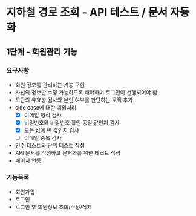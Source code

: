# 지하철 경로 조회 - API 테스트 / 문서 자동화
 
## 1단계 - 회원관리 기능

### 요구사항
- 회원 정보를 관리하는 기능 구현
- 자신의 정보만 수정 가능하도록 해야하며 로그인이 선행되어야 함
- 토큰의 유효성 검사와 본인 여부를 판단하는 로직 추가
- side case에 대한 예외처리
    - [x] 이메일 형식 검사
    - [x] 비밀번호와 비밀번호 확인 동일 값인지 검사
    - [x] 모든 값에 빈 값인지 검사
    - [ ] 이메일 중복 검사
- 인수 테스트와 단위 테스트 작성
- API 문서를 작성하고 문서화를 위한 테스트 작성
- 페이지 연동

### 기능목록
- 회원가입
- 로그인
- 로그인 후 회원정보 조회/수정/삭제
